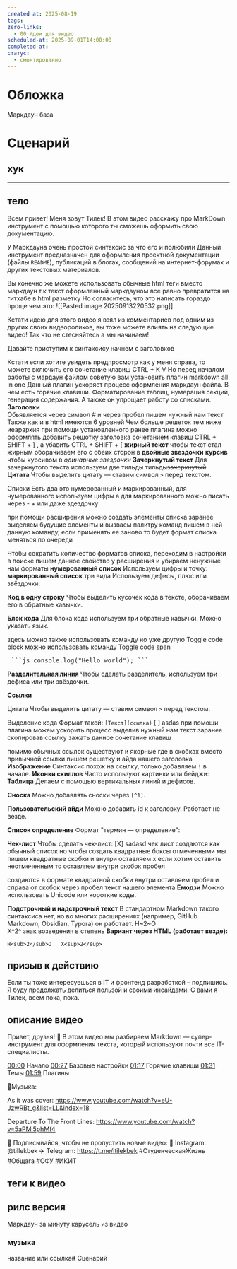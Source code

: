 ```yaml
---
created at: 2025-08-19
tags:
zero-links:
  - 00 Идеи для видео
scheduled-at: 2025-09-01T14:00:00
completed-at:
статус:
  - смонтированно
---
```

# Обложка
Маркдаун база
# Сценарий

## хук

**************** 
## тело

Всем привет! Меня зовут Тилек! В этом видео расскажу про MarkDown инструмент  с помощью которого ты сможешь оформить свою документацию.

 У Маркдауна очень простой синтаксис за что его и полюбили
Данный инструмент предназначен для оформления проектной документации (файлы `README`), публикаций в блогах, сообщений на интернет-форумах и других текстовых материалов.

 
Вы конечно же можете использовать обычные html теги вместо маркдаун т.к текст оформленный маркдауном все равно превратится на гитхабе в html разметку
Но согласитесь, что это написать гораздо проще чем это:
![[Pasted image 20250913220532.png]]


Кстати идею для этого видео я взял из комментариев под одним из других своих видеороликов, вы тоже можете влиять на следующие видео! Так что не стесняйтесь а мы начинаем!

Давайте приступим к синтаксису
начнем с заголовков

Кстати если хотите увидеть предпросмотр как у меня справа, то можете включить его  сочетание клавиш CTRL + K V
Но перед началом работы с мардаун файлом советую вам установить плагин markdown all in one
Данный плагин ускоряет процесс оформления маркдаун файла. В нем есть горячие клавиши. Форматирование таблиц, нумерация секций, генерация содержания. А также он упрощает работу со списками.
**Заголовки**  
Обьявляется через символ # и  через пробел пишем нужный нам текст
Также как и в html имеются 6 уровней
Чем больше решеток тем ниже иеарархия 
при помощи установленного ранее плагина можно оформлять добавить решотку заголовка сочетанием клавиш CTRL + SHIFT + ] , а убавить CTRL + SHIFT + [
**жирный текст**
чтобы текст стал жирным оборачиваем его с обеих сторон в **двойные звездочки** 
**курсив**
чтобы курсивом в *одинарные звездочки*
**Зачеркнутый текст**
Для зачеркнутого текста используем две тильды тильды~~зачеркнутый~~
**Цитата**
Чтобы выделить цитату — ставим символ `>` перед текстом.

Списки
Есть два это нумерованный и маркированный, для нумерованного используем цифры а для маркированного можно писать через - + или даже здездочку

при  помощи расширения можно создать элементы списка заранее выделяем будущие элементы и вызваем палитру команд пишем в ней данную команду, если применять ее заново то будет формат списка меняться по очереди

Чтобы сократить количество форматов списка, переходим в настройки в поиске пишем данное свойство у расширения и убираем ненужные нам форматы
**нумерованный список**
Используем цифры и точку:
**маркированный список**
три вида
Используем дефисы, плюс или звёздочки:

**Код в одну строку**
Чтобы выделить кусочек кода в тексте, оборачиваем его в обратные кавычки.

**Блок кода**
Для блока кода используем три обратные кавычки. Можно указать язык.

здесь можно также использовать команду но уже другую Toggle code block
можно использовать команду  Toggle code span

<pre> ```js console.log("Hello world"); ``` </pre>

**Разделительная линия**
Чтобы сделать разделитель, используем три дефиса или три звёздочки.

**Ссылки**

Цитата  Чтобы выделить цитату — ставим символ `>` перед текстом.

Выделение кода
Формат такой: `[Текст](ссылка)`
[ ] asdas
при помощи плагина можем ускорить процесс выделив нужный нам текст заранее скопировав ссылку зажать данное сочетание клавиш

помимо обычных ссылок существуют и якорные где в скобках вместо привычной ссылки пишем решетку и айда нашего заголовка
**Изображение**
Синтаксис похож на ссылку, только добавляем `!` в начале.
**Иконки скиллов**
Часто используют картинки или бейджи:
**Таблица**
Делаем с помощью вертикальных линий и дефисов.

**Сноска**
Можно добавлять сноски через `[^1]`.

**Пользовательский айди**
Можно добавить id к заголовку. Работает не везде.

**Список определение**
Формат "термин — определение":

**Чек-лист**
Чтобы сделать чек-лист:
[X] sadasd
чек лист
создаются как обычный список но чтобы создать квадратные боксы отмеченными мы пишем квадратные скобки и внутри оставляем x
если хотим оставить неотмеченным то оставляем внутри скобок пробел

создаются в формате квадратной скобки внутри оставляем пробел и справа от скобок через пробел текст нашего элемента 
**Емодзи**
Можно использовать Unicode или короткие коды.

**Подстрочный и надстрочный текст**
В стандартном Markdown такого синтаксиса нет, но во многих расширениях (например, GitHub Markdown, Obsidian, Typora) он работает.
H~2~O  
X^2^ знак возведения в степень
**Вариант через HTML (работает везде):**

`H<sub>2</sub>O   X<sup>2</sup>`


## призыв к действию

Если ты тоже интересуешься в IT и фронтенд разработкой – подпишись.  Я буду продолжать делиться пользой и своими инсайдами.
С вами я Тилек, всем пока, пока.


## описание видео

Привет, друзья! 🚀 В этом видео мы разбираем Markdown — супер-инструмент для оформления текста, который используют почти все IT-специалисты.

[00:00](https://www.youtube.com/watch?v=Rj4zaUFQW0w) Начало [00:27](https://www.youtube.com/watch?v=Rj4zaUFQW0w&t=27s) Базовые настройки [01:17](https://www.youtube.com/watch?v=Rj4zaUFQW0w&t=77s) Горячие клавиши [01:31](https://www.youtube.com/watch?v=Rj4zaUFQW0w&t=91s) Темы [01:59](https://www.youtube.com/watch?v=Rj4zaUFQW0w&t=119s) Плагины




🎵Музыка: 

As it was cover: https://www.youtube.com/watch?v=eU-JzwRBt_g&list=LL&index=18 

Departure To The Front Lines: https://www.youtube.com/watch?v=5aPMi5phMf4 

🔔 Подписывайся, чтобы не пропустить новые видео: 
📸 Instagram: @tillekbek ✈️ Telegram: https://t.me/itilekbek #СтуденческаяЖизнь #Общага #СФУ #ИКИТ

## теги к видео

## рилс версия 
Маркдаун за минуту
карусель из видео
### музыка
название или ссылка# Сценарий


